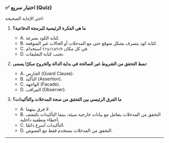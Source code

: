 ### ✅ اختبار سريع (Quiz)
اختر الإجابة الصحيحة:

1.  **ما هي الفكرة الرئيسية للبرمجة الدفاعية؟**
    * A. كتابة الكود بسرعة.
    * B. كتابة كود يتصرف بشكل متوقع حتى مع المدخلات أو الحالات غير المتوقعة.
    * C. استخدام `try/catch` في كل مكان.
    * D. تجنب كتابة التعليقات.

2.  **نمط التحقق من الشروط غير الصالحة في بداية الدالة والخروج مبكرًا يسمى:**
    * A. الحارس (Guard Clause).
    * B. التأكيد (Assertion).
    * C. الواجهة (Facade).
    * D. المراقب (Observer).

3.  **ما الفرق الرئيسي بين التحقق من صحة المدخلات والتأكيدات؟**
    * A. لا فرق بينهما.
    * B. التحقق من المدخلات يتعامل مع بيانات خارجية سيئة، بينما التأكيدات تكتشف أخطاء منطقية داخلية.
    * C. التأكيدات أسرع دائمًا.
    * D. التحقق من المدخلات يستخدم فقط مع النصوص.

---
